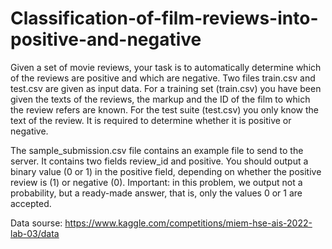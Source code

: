 # Classification-of-film-reviews-into-positive-and-negative

Given a set of movie reviews, your task is to automatically determine which of the reviews are positive and which are negative. Two files train.csv and test.csv are given as input data. For a training set (train.csv) you have been given the texts of the reviews, the markup and the ID of the film to which the review refers are known. For the test suite (test.csv) you only know the text of the review. It is required to determine whether it is positive or negative.

The sample_submission.csv file contains an example file to send to the server. It contains two fields review_id and positive. You should output a binary value (0 or 1) in the positive field, depending on whether the positive review is (1) or negative (0). Important: in this problem, we output not a probability, but a ready-made answer, that is, only the values 0 or 1 are accepted.

Data sourse: https://www.kaggle.com/competitions/miem-hse-ais-2022-lab-03/data
